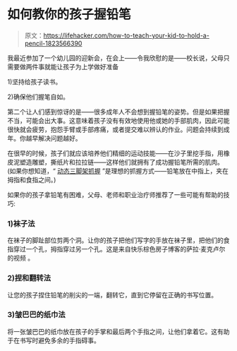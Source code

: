 # 如何教你的孩子握铅笔

> 原文：<https://lifehacker.com/how-to-teach-your-kid-to-hold-a-pencil-1823566390>

我最近参加了一个幼儿园的迎新会，在会上——令我欣慰的是——校长说，父母只需要做两件事就能让孩子为上学做好准备



1)坚持给孩子读书。

2)确保他们握笔自如。

第二个让人们感到惊讶的是——很多成年人不会想到握铅笔的姿势。但是如果把握不当，可能会出大事。这意味着孩子没有有效地使用他或她的手部肌肉，因此可能很快就会疲劳，抱怨手臂或手部疼痛，或者提交难以辨认的作业。问题会持续到成年。你越早解决问题越好。

在很早的时候，孩子们就应该培养他们精细的运动技能——在沙子里挖手指，用橡皮泥塑造雕塑，撕纸片和拉拉链——这样他们就拥有了成功握铅笔所需的肌肉。(如果你想知道，“ [动态三脚架抓握](https://www.otplan.com/articles/pencil-grasp-patterns.aspx) ”是理想的抓握方式——铅笔放在中指上，夹在拇指和食指之间。)

如果你的孩子拿铅笔有困难，父母、老师和职业治疗师推荐了一些可能有帮助的技巧:

### 1)袜子法

在袜子的脚趾部位剪两个洞。让你的孩子把他们写字的手放在袜子里，把他们的食指穿过一个孔，拇指穿过另一个孔。这是来自快乐棕色房子博客的萨拉·麦克卢尔的视频 。

### 2)捏和翻转法

让您的孩子捏住铅笔的削尖的一端，翻转它，直到它停留在正确的书写位置。

### 3)皱巴巴的纸巾法

将一张皱巴巴的纸巾放在孩子的手掌和最后两个手指之间，让他们拿着它。这有助于在书写时避免多余的手指碍事。